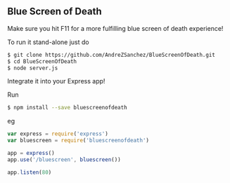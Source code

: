 Blue Screen of Death
--------------------

Make sure you hit F11 for a more fulfilling blue screen of death experience!

To run it stand-alone just do
```bash
$ git clone https://github.com/AndreZSanchez/BlueScreenOfDeath.git
$ cd BlueScreenOfDeath
$ node server.js
```

Integrate it into your Express app!

Run
```bash
$ npm install --save bluescreenofdeath
```

eg
```javascript
var express = require('express')
var bluescreen = require('bluescreenofdeath')

app = express()
app.use('/bluescreen', bluescreen())

app.listen(80)
```
